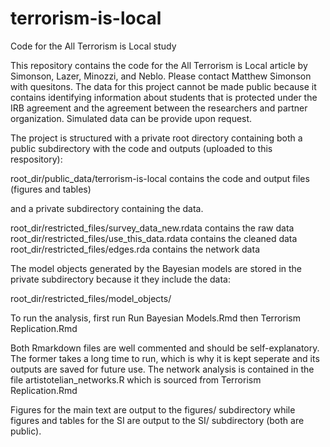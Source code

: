 # terrorism-is-local
Code for the All Terrorism is Local study

This repository contains the code for the All Terrorism is Local article by Simonson, Lazer, Minozzi, and Neblo. Please contact Matthew Simonson with quesitons. The data for this project cannot be made public because it contains identifying information about students that is protected under the IRB agreement and the agreement between the researchers and partner organization. Simulated data can be provide upon request.

The project is structured with a private root directory containing both a public subdirectory with the code and outputs (uploaded to this respository):

root_dir/public_data/terrorism-is-local contains the code and output files (figures and tables)

and a private subdirectory containing the data.

root_dir/restricted_files/survey_data_new.rdata contains the raw data
root_dir/restricted_files/use_this_data.rdata contains the cleaned data
root_dir/restricted_files/edges.rda contains the network data

The model objects generated by the Bayesian models are stored in the private subdirectory because it they include the data:

root_dir/restricted_files/model_objects/

To run the analysis, first run Run Bayesian Models.Rmd
then Terrorism Replication.Rmd

Both Rmarkdown files are well commented and should be self-explanatory. The former takes a long time to run, which is why it is kept seperate and its outputs are saved for future use.  The network analysis is contained in the file artistotelian_networks.R which is sourced from Terrorism Replication.Rmd

Figures for the main text are output to the figures/ subdirectory while figures and tables for the SI are output to the SI/ subdirectory (both are public).
